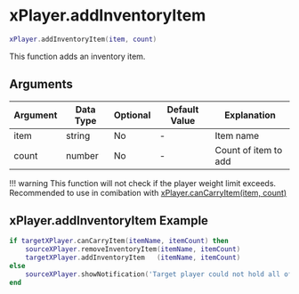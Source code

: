 # xPlayer.addInventoryItem

```lua
xPlayer.addInventoryItem(item, count)
```

This function adds an inventory item.

## Arguments

| Argument | Data Type | Optional | Default Value | Explanation          |
|----------|-----------|----------|---------------|----------------------|
| item     | string    | No       | -             | Item name            |
| count    | number    | No       | -             | Count of item to add |

!!! warning
      This function will not check if the player weight limit exceeds. Recommended to use in comibation with [xPlayer.canCarryItem(item, count)](cancarryitem.md)

## xPlayer.addInventoryItem Example

```lua
if targetXPlayer.canCarryItem(itemName, itemCount) then
	sourceXPlayer.removeInventoryItem(itemName, itemCount)
	targetXPlayer.addInventoryItem   (itemName, itemCount)
else
	sourceXPlayer.showNotification('Target player could not hold all of that.')
end
```
